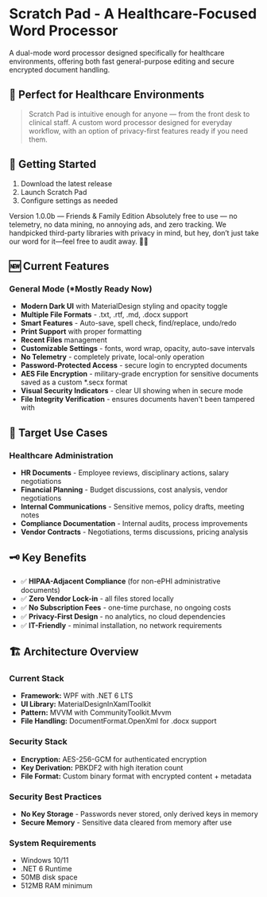 # Scratch Pad - A Healthcare-Focused Word Processor

A dual-mode word processor designed specifically for healthcare environments, offering both fast general-purpose editing and secure encrypted document handling.

## 🏥 Perfect for Healthcare Environments

> Scratch Pad is intuitive enough for anyone — from the front desk to clinical staff. A custom word processor designed for everyday workflow, with an option of privacy-first features ready if you need them.
> 
## 🚀 Getting Started
1. Download the latest release
2. Launch Scratch Pad 
3. Configure settings as needed

Version 1.0.0b — Friends & Family Edition
Absolutely free to use — no telemetry, no data mining, no annoying ads, and zero tracking. We handpicked third-party libraries with privacy in mind, but hey, don’t just take our word for it—feel free to audit away. 🗽🦅

## 🆕 Current Features

### General Mode (*Mostly Ready Now)
- **Modern Dark UI** with MaterialDesign styling and opacity toggle
- **Multiple File Formats** - .txt, .rtf, .md, .docx support
- **Smart Features** - Auto-save, spell check, find/replace, undo/redo
- **Print Support** with proper formatting
- **Recent Files** management
- **Customizable Settings** - fonts, word wrap, opacity, auto-save intervals
- **No Telemetry** - completely private, local-only operation
- **Password-Protected Access** - secure login to encrypted documents
- **AES File Encryption** - military-grade encryption for sensitive documents saved as a custom *.secx format
- **Visual Security Indicators** - clear UI showing when in secure mode
- **File Integrity Verification** - ensures documents haven't been tampered with

## 🎯 Target Use Cases
### Healthcare Administration
- **HR Documents** - Employee reviews, disciplinary actions, salary negotiations
- **Financial Planning** - Budget discussions, cost analysis, vendor negotiations
- **Internal Communications** - Sensitive memos, policy drafts, meeting notes
- **Compliance Documentation** - Internal audits, process improvements
- **Vendor Contracts** - Negotiations, terms discussions, pricing analysis

## 🗝️ Key Benefits
- ✅ **HIPAA-Adjacent Compliance** (for non-ePHI administrative documents)
- ✅ **Zero Vendor Lock-in** - all files stored locally
- ✅ **No Subscription Fees** - one-time purchase, no ongoing costs
- ✅ **Privacy-First Design** - no analytics, no cloud dependencies
- ✅ **IT-Friendly** - minimal installation, no network requirements

## 🏗️ Architecture Overview
### Current Stack
- **Framework:** WPF with .NET 6 LTS
- **UI Library:** MaterialDesignInXamlToolkit
- **Pattern:** MVVM with CommunityToolkit.Mvvm
- **File Handling:** DocumentFormat.OpenXml for .docx support
### Security Stack
- **Encryption:** AES-256-GCM for authenticated encryption
- **Key Derivation:** PBKDF2 with high iteration count
- **File Format:** Custom binary format with encrypted content + metadata
### Security Best Practices
- **No Key Storage** - Passwords never stored, only derived keys in memory
- **Secure Memory** - Sensitive data cleared from memory after use

### System Requirements
- Windows 10/11
- .NET 6 Runtime
- 50MB disk space
- 512MB RAM minimum
